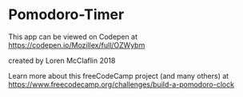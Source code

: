 # Pomodoro-Timer
This app can be viewed on Codepen at https://codepen.io/Mozillex/full/OZWybm

created by Loren McClaflin 2018

Learn more about this freeCodeCamp project (and many others) at https://www.freecodecamp.org/challenges/build-a-pomodoro-clock
